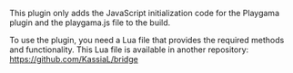 This plugin only adds the JavaScript initialization code for the Playgama plugin and the playgama.js file to the build.

To use the plugin, you need a Lua file that provides the required methods and functionality. This Lua file is available in another repository: https://github.com/KassiaL/bridge
